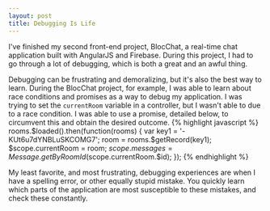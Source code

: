 ```yaml
---
layout: post
title: Debugging Is Life
---
```


I've finished my second front-end project, BlocChat, a real-time chat application built with AngularJS and Firebase. During this project, I had to go through a lot of debugging, which is both a great and an awful thing.

Debugging can be frustrating and demoralizing, but it's also the best way to learn. During the BlocChat project, for example, I was able to learn about race conditions and promises as a way to debug my application. I was trying to set the `currentRoom` variable in a controller, but I wasn't able to due to a race condition. I was able to use a promise, detailed below, to circumvent this and obtain the desired outcome.
{% highlight javascript %}
rooms.$loaded().then(function(rooms) {
           var key1 = '-KUt6u7dYNBLuSKCOMG7';
           room = rooms.$getRecord(key1);
           $scope.currentRoom = room;
           $scope.messages = Message.getByRoomId($scope.currentRoom.$id);
});
{% endhighlight %}

My least favorite, and most frustrating, debugging experiences are when I have a spelling error, or other equally stupid mistake. You quickly learn which parts of the application are most susceptible to these mistakes, and check these constantly.
